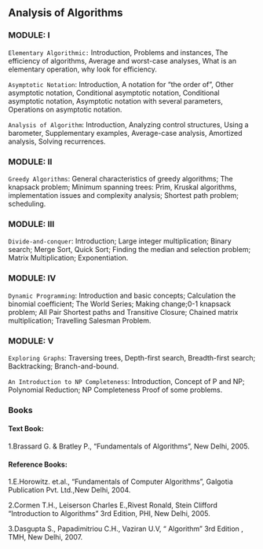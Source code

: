 ## Analysis of Algorithms

### MODULE: I
`Elementary Algorithmic:` Introduction, Problems and instances, The efficiency of algorithms,
Average and worst-case analyses, What is an elementary operation, why look for efficiency.

`Asymptotic Notation`: Introduction, A notation for “the order of”, Other asymptotic notation,
Conditional asymptotic notation, Conditional asymptotic notation, Asymptotic notation with
several parameters, Operations on asymptotic notation.

`Analysis of Algorithm`: Introduction, Analyzing control structures, Using a barometer,
Supplementary examples, Average-case analysis, Amortized analysis, Solving recurrences.


### MODULE: II
`Greedy Algorithms`: General characteristics of greedy algorithms; The knapsack problem;
Minimum spanning trees: Prim, Kruskal algorithms, implementation issues and complexity
analysis; Shortest path problem; scheduling.

### MODULE: III
`Divide-and-conquer`: Introduction; Large integer multiplication; Binary search; Merge Sort,
Quick Sort; Finding the median and selection problem; Matrix Multiplication; Exponentiation.

### MODULE: IV
`Dynamic Programming`: Introduction and basic concepts; Calculation the binomial coefficient;
The World Series; Making change;0-1 knapsack problem; All Pair Shortest paths and Transitive
Closure; Chained matrix multiplication; Travelling Salesman Problem.

### MODULE: V
`Exploring Graphs`: Traversing trees, Depth-first search, Breadth-first search; Backtracking;
Branch-and-bound.

`An Introduction to NP Completeness`: Introduction, Concept of P and NP; Polynomial
Reduction; NP Completeness Proof of some problems.

### Books
#### Text Book:
1.Brassard G. & Bratley P., “Fundamentals of Algorithms”, New Delhi, 2005.

#### Reference Books:
1.E.Horowitz. et.al., “Fundamentals of Computer Algorithms”, Galgotia Publication Pvt.
Ltd.,New Delhi, 2004.

2.Cormen T.H., Leiserson Charles E.,Rivest Ronald, Stein Clifford “Introduction to
Algorithms” 3rd Edition, PHI, New Delhi, 2005.

3.Dasgupta S., Papadimitriou C.H., Vaziran U.V, “ Algorithm” 3rd Edition , TMH, New
Delhi, 2007.
